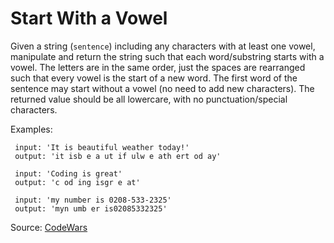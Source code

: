 # Start With a Vowel

Given a string (`sentence`) including any characters with at least one vowel, manipulate and return the string such that each word/substring starts with a vowel. The letters are in the same order, just the spaces are rearranged such that every vowel is the start of a new word. The first word of the sentence may start without a vowel (no need to add new characters). The returned value should be all lowercare, with no punctuation/special characters.

Examples:
```
 input: 'It is beautiful weather today!' 
 output: 'it isb e a ut if ulw e ath ert od ay'

 input: 'Coding is great' 
 output: 'c od ing isgr e at'

 input: 'my number is 0208-533-2325' 
 output: 'myn umb er is02085332325'
```

Source: [CodeWars](https://www.codewars.com/kata/5a02e9c19f8e2dbd50000167)